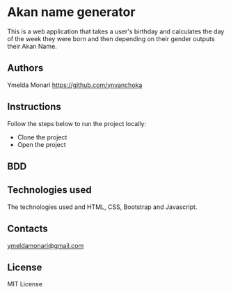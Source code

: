# Akan name generator
This is a web application that takes a user's birthday and calculates the day of the week they were born and then depending on their gender outputs their Akan Name.

## Authors
Ymelda Monari 
https://github.com/ynyanchoka

## Instructions
Follow the steps below to run the project locally:
- Clone the project
- Open the project
## BDD

## Technologies used
The technologies used and HTML, CSS, Bootstrap and Javascript.
## Contacts
ymeldamonari@gmail.com
## License
MIT License